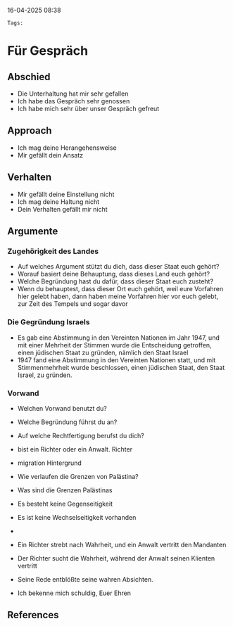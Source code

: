 
16-04-2025 08:38


	Tags:  

# Für Gespräch


## Abschied
- Die Unterhaltung hat mir sehr gefallen
- Ich habe das Gespräch sehr genossen
- Ich habe mich sehr über unser Gespräch gefreut
## Approach
- Ich mag deine Herangehensweise
- Mir gefällt dein Ansatz
## Verhalten
- Mir gefällt deine Einstellung nicht
- Ich mag deine Haltung nicht
- Dein Verhalten gefällt mir nicht
## Argumente
### Zugehörigkeit des Landes
- Auf welches Argument stützt du dich, dass dieser Staat euch gehört?
- Worauf basiert deine Behauptung, dass dieses Land euch gehört?
- Welche Begründung hast du dafür, dass dieser Staat euch zusteht?
- Wenn du behauptest, dass dieser Ort euch gehört, weil eure Vorfahren hier gelebt haben, dann haben meine Vorfahren hier vor euch gelebt, zur Zeit des Tempels und sogar davor
### Die Gegründung Israels
- Es gab eine Abstimmung in den Vereinten Nationen im Jahr 1947, und mit einer Mehrheit der Stimmen wurde die Entscheidung getroffen, einen jüdischen Staat zu gründen, nämlich den Staat Israel
- 1947 fand eine Abstimmung in den Vereinten Nationen statt, und mit Stimmenmehrheit wurde beschlossen, einen jüdischen Staat, den Staat Israel, zu gründen.

### Vorwand
- Welchen Vorwand benutzt du?
- Welche Begründung führst du an?
- Auf welche Rechtfertigung berufst du dich?

- bist ein Richter oder ein Anwalt. Richter
- migration Hintergrund
- Wie verlaufen die Grenzen von Palästina?
- Was sind die Grenzen Palästinas
- Es besteht keine Gegenseitigkeit
- Es ist keine Wechselseitigkeit vorhanden
- 
- Ein Richter strebt nach Wahrheit, und ein Anwalt vertritt den Mandanten
- Der Richter sucht die Wahrheit, während der Anwalt seinen Klienten vertritt

 - Seine Rede entblößte seine wahren Absichten.
- Ich bekenne mich schuldig, Euer Ehren
## References
